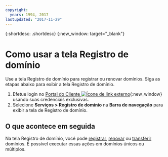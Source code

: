 ```yaml
---
copyright:
  years: 1994, 2017
lastupdated: "2017-11-29"
---
```


{:shortdesc: .shortdesc}
{:new_window: target="_blank"}

# Como usar a tela Registro de domínio

Use a tela Registro de domínio para registrar ou renovar domínios. Siga as etapas abaixo para exibir a tela Registro de domínio.

1. Efetue login no [Portal do Cliente ![Ícone de link externo](../../icons/launch-glyph.svg "Ícone de link externo")](https://control.softlayer.com/){:new_window} usando suas credenciais exclusivas.
2. Selecione **Serviços > Registro de domínio** na **Barra de navegação** para exibir a tela de Registro de domínio.

## O que acontece em seguida

Na tela Registro de domínio, você pode [registrar](register-new-domain.html), [renovar](renew-existing-domain.html) ou [transferir](transfer-existing-domain.html) domínios. É possível executar essas ações em domínios únicos ou múltiplos.
